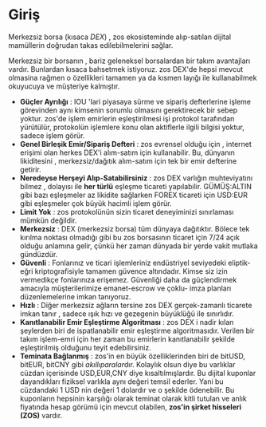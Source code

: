 # Giriş

Merkezsiz borsa (kısaca *DEX*) , zos ekosisteminde
alıp-satılan dijital mamüllerin doğrudan takas edilebilmelerini sağlar.

Merkezsiz bir borsanın , bariz geleneksel borsalardan bir takım avantajları vardır. 
Bunlardan kısaca bahsetmek istiyoruz. zos DEX'de hepsi mevcut olmasina
rağmen o özellikleri tamamen ya da kısmen layığı ile kullanabilmek okuyucuya ve 
müşteriye kalmıştır.

* **Güçler Ayrılığı** : 
  IOU 'lari piyasaya sürme  ve sipariş defterlerine işleme görevinden aynı 
  kimsenin sorumlu olmasını gerektirecek bir sebep yoktur. zos'de işlem
  emirlerin eşleştirilmesi işi protokol tarafından yürütülür, protokolün 
  işlemlere konu olan aktiflerle ilgili bilgisi yoktur, sadece işlem görür.
* **Genel Birleşik Emir/Sipariş Defteri** :
  zos evrensel olduğu için , internet erişimi olan herkes  DEX'i alım-satım için
  kullanabilir. Bu, dünyanın likiditesini , merkezsiz/dağıtık alım-satım için tek bir emir 
  defterine getirir.
* **Neredeyse Herşeyi Alıp-Satabilirsiniz** :
  zos DEX varlığın muhteviyatını bilmez , dolayısı ile **her türlü**  eşleşme ticareti
  yapılabilir. GÜMÜŞ:ALTIN gibi bazı eşleşmeler  az likidite sağlarken FOREX ticareti 
  için USD:EUR gibi eşleşmeler çok büyük hacimli işlem görür.
* **Limit Yok** :
  zos protokolünün sizin ticaret deneyiminizi sınırlaması mümkün değildir.
* **Merkezsiz** :
  DEX (merkezsiz borsa) tüm dünyaya dağıtıktır. Bölece tek kırılma noktası 
  olmadığı gibi bu zos borsasının ticaret için 7/24 açık olduğu anlamına
  gelir, çünkü her zaman dünyada bir yerde vakit mutlaka gündüzdür. 
* **Güvenli** :
  Fonlarınız ve ticari işlemleriniz endüstriyel seviyedeki eliptik-eğri kriptografisiyle tamamen güvence altındadır. 
   Kimse siz izin vermedikçe fonlarınıza erişemez.
  Güvenliği daha da güçlendirmek amacıyla müşterilerimize emanet-escrow ve çoklu-
  imza planları düzenlemelerine imkan tanıyoruz.
* **Hızlı** :
  Diğer merkezsiz ağların tersine zos DEX gerçek-zamanlı ticarete
   imkan tanır , sadece ışık hızı ve gezegenin büyüklüğü 
  ile sınırlıdır.
* **Kanıtlanabilir Emir Eşleştirme Algoritması** :
  zos DEX i nadir kılan şeylerden biri de ispatlanabilir emir eşleştirme
  algoritmasıdır.  Verilen bir takım işlem-emri  için her zaman bu emirlerin 
  kanıtlanabilir şekilde eşleştirilmiş olduğunu teyit edebilirsiniz.
* **Teminata Bağlanmış** :
  zos'in en büyük özelliklerinden biri de bitUSD, bitEUR, bitCNY gibi
  *akıllıparalar*dır. Kolaylık olsun diye bu varlıklar cüzdan içerisinde USD,EUR,CNY 
  diye kısaltılmışlardır. Bu dijital kuponlar dayandıkları fiziksel varlıkla aynı değeri 
  temsil ederler. Yani bu cüzdandaki 1 USD nin değeri 1 dolardır ve o şekilde 
  ödenebilir. Bu kuponların hepsinin karşılığı olarak teminat olarak kitli tutulan ve anlık 
  fiyatında hesap görümü için mevcut olabilen, **zos'in şirket hisseleri (ZOS)**
   vardır.